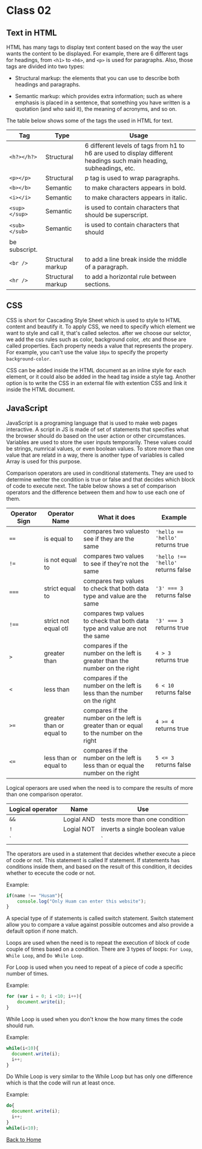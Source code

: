 # Class 02

## Text in HTML

HTML has many tags to display text content based on the way the user wants the content to be displayed. For example, there are 6 different tags for headings, from `<h1>` to `<h6>`, and `<p>` is used for paragraphs. Also, those tags are divided into two types:

* Structural markup: the elements that you can use to describe both headings and paragraphs.

* Semantic markup: which provides extra information; such as where emphasis is placed in a sentence, that something you have written is a quotation (and who said it), the
meaning of acronyms, and so on.

The table below shows some of the tags the used in HTML for text.

| Tag | Type | Usage |
| --- | --- | --- |
| `<h?></h?>` | Structural | 6 different levels of tags from h1 to h6 are used to display different headings such main heading, subheadings, etc. |
| `<p></p>` | Structural | p tag is used to wrap paragraphs. |
| `<b></b>` | Semantic | to make characters appears in bold. |
| `<i></i>` | Semantic |  to make characters appears in italic. |
| `<sup></sup>` | Semantic | is used to contain characters that should be superscript. |
| `<sub></sub>` | Semantic | is used to contain characters that should
be subscript. |
| `<br />` | Structural markup | to add a line break inside the middle of a paragraph. |
| `<hr />` | Structural markup | to add a horizontal rule between sections. |

## CSS

CSS is short for Cascading Style Sheet which is used to style to HTML content and beautify it. To apply CSS, we need to specify which element we want to style and call it, that's called selectos. after we choose our selctor, we add the css rules such as color, background color, .etc and those are called properties. Each property needs a value that represents the propery. For example, you can't use the value `10px` to specify the property `background-color`.

CSS can be added inside the HTML document as an inline style for each element, or it could also be added in the head tag inside a style tag. Another option is to write the CSS in an external file with extention CSS and link it inside the HTML document.

## JavaScript

JavaScript is a programing language that is used to make web pages interactive. A script in JS is made of set of statements that specifies what the browser should do based on the user action or other circumstances. Variables are used to store the user inputs temporarily. These values could be strings, numrical values, or even boolean values. To store more than one value that are relatd in a way, there is another type of variables is called Array is used for this purpose.

Comparison operators are used in conditional statements. They are used to determine wehter the condition is true or false and that decides which block of code to execute next. The table below shows a set of comparison operators and the difference between them and how to use each one of them.

|Operator Sign| Operator Name | What it does | Example |
|---|---|---|---|
| `==` | is equal to| compares two valuesto see if they are the same | `'hello == 'hello'` returns true |
| `!=`| is not equal to | compares two values to see if they're not the same | `'hello !== 'hello'` returns false |
| `===` | strict equal to | compares twp values to check that both data type and value are the same | `'3' === 3` returns false |
| `!==` | strict not equal otl | compares twp values to check that both data type and value are not the same | `'3' === 3` returns true |
| `>` | greater than | compares if the number on the left is greater than the number on the right | `4 > 3` returns true |
| `<` | less than | compares if the number on the left is less than the number on the right | `6 < 10` returns false |
| `>=` | greater than or equal to | compares if the number on the left is greater than or equal to the number on the right | `4 >= 4` returns true |
| `<=` | less than or equal to | compares if the number on the left is less than or equal the number on the right | `5 <= 3` returns false |

Logical operaors are used when the need is to compare the results of more than one comparison operator.

|Logical operator | Name | Use|
|---|---|---|
| `&&` | Logial AND | tests more than one condition |
| `!` | Logial NOT | inverts a single boolean value |
| `||` | Logical OR | tests at least one condition |

The operators are used in a statement that decides  whether execute a piece of code or not. This statement is called If statement. If statements has conditions inside them, and based on the result of this condition, it decides whether to ececute the code or not.

Example:

```javascript
if(name !== "Husam"){
    console.log("Only Huam can enter this website");
}
```

A special type of if statements is called switch statement. Switch statement allow you to compare a value against possible outcomes and also provide a default option if none match.

Loops are used when the need is to repeat the execution of block of code couple of times based on a condition. There are 3 types of loops: `For Loop`, `While Loop`, and `Do While Loop`.

For Loop is used when you need to repeat of a piece of code a specific number of times.

Example:

```javascript
for (var i = 0; i <10; i++){
    document.write(i);
}
```

While Loop is used when you don't know the how many times the code should run.

Example:

```javascript
while(i<10){
  document.write(i);
  i++;
}
```

Do While Loop is very similar to the While Loop but has only one difference which is that the code will run at least once.

Example:

```javascript
do{
  document.write(i);
  i++;
}
while(i<10);
```

[Back to Home](README.md)
